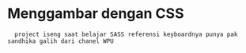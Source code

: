 # Menggambar dengan CSS
`  project iseng saat belajar SASS
   referensi keyboardnya punya pak sandhika galih dari chanel WPU`
